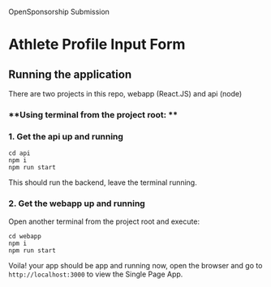 OpenSponsorship Submission

Athlete Profile Input Form
===============================
## Running the application
There are two projects in this repo, webapp (React.JS) and api (node)

### **Using terminal from the project root: **
### 1. Get the api up and running

```
cd api 
npm i
npm run start
```

This should run the backend, leave the terminal running.

### 2. Get the webapp up and running
Open another terminal from the project root and execute: 

```
cd webapp
npm i
npm run start
```

Voila! your app should be app and running now, open the browser and go to `http://localhost:3000` to view the Single Page App.
